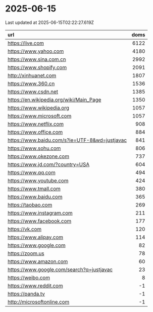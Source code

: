 # 2025-06-15

<!-- BEGIN -->
Last updated at 2025-06-15T02:22:27.619Z

url | doms
:- | -:
https://live.com | 6122
https://www.yahoo.com | 4180
https://www.sina.com.cn | 2992
https://www.shopify.com | 2091
http://xinhuanet.com | 1807
https://www.360.cn | 1536
https://www.csdn.net | 1385
https://en.wikipedia.org/wiki/Main_Page | 1350
https://www.wikipedia.org | 1057
https://www.microsoft.com | 1057
https://www.netflix.com | 908
https://www.office.com | 884
https://www.baidu.com/s?ie=UTF-8&wd=justjavac | 841
https://www.sohu.com | 806
https://www.okezone.com | 737
https://www.jd.com/?country=USA | 604
https://www.qq.com | 494
https://www.youtube.com | 424
https://www.tmall.com | 380
https://www.baidu.com | 365
https://taobao.com | 269
https://www.instagram.com | 211
https://www.facebook.com | 177
https://vk.com | 120
https://www.alipay.com | 114
https://www.google.com | 82
https://zoom.us | 78
https://www.amazon.com | 60
https://www.google.com/search?q=justjavac | 23
https://weibo.com | 8
https://www.reddit.com | -1
https://panda.tv | -1
http://microsoftonline.com | -1
<!-- END -->
